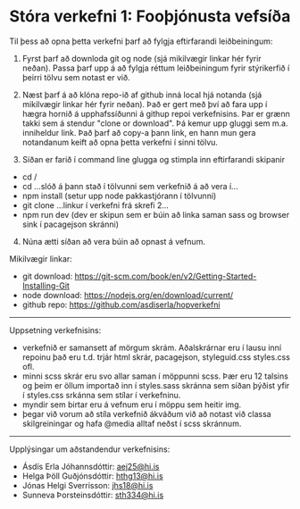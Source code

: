 # Stóra verkefni 1: Fooþjónusta vefsíða

Til þess að opna þetta verkefni þarf að fylgja eftirfarandi leiðbeiningum:

1. Fyrst þarf að downloda git og node (sjá mikilvægir linkar hér fyrir neðan). Passa þarf upp á að fylgja réttum leiðbeiningum fyrir stýrikerfið í þeirri tölvu sem notast er við.

2. Næst þarf á að klóna repo-ið af github inná local hjá notanda (sjá mikilvægir linkar hér fyrir neðan). Það er gert með því að fara upp í hægra hornið á upphafssíðunni á githup repoi verkefnisins. Þar er grænn takki sem á stendur "clone or download". Þá kemur upp gluggi sem m.a. inniheldur link. Það þarf að copy-a þann link, en hann mun gera notandanum keift að opna þetta verkefni í sinni tölvu. 

3. Síðan er farið í command line glugga og stimpla inn eftirfarandi skipanir
  - cd /
  - cd ...slóð á þann stað í tölvunni sem verkefnið á að vera í...
  - npm install (setur upp node pakkastjórann í tölvunni)
  - git clone ...linkur í verkefni frá skrefi 2...
  - npm run dev (dev er skipun sem er búin að linka saman sass og browser sink í pacagejson skránni)

4. Núna ætti síðan að vera búin að opnast á vefnum.

Mikilvægir linkar: 
   - git download: https://git-scm.com/book/en/v2/Getting-Started-Installing-Git
   - node download: https://nodejs.org/en/download/current/
   - github repo: https://github.com/asdiserla/hopverkefni
   
****************************************
Uppsetning verkefnisins: 

- verkefnið er samansett af mörgum skrám. Aðalskrárnar eru í lausu inní repoinu það eru t.d. trjár html skrár, pacagejson, styleguid.css styles.css ofl. 
- minni scss skrár eru svo allar saman í möppunni scss. Þær eru 12 talsins og þeim er öllum importað inn í styles.sass skránna sem síðan þýðist yfir í styles.css srkánna sem stílar í verkefninu. 
- myndir sem birtar eru á vefnum eru í möppu sem heitir img.
- þegar við vorum að stíla verkefnið ákváðum við að notast við classa skilgreiningar og hafa @media alltaf neðst í scss skránnum. 

****************************************
Upplýsingar um aðstandendur verkefnisins: 

- Ásdís Erla Jóhannsdóttir: aej25@hi.is
- Helga Þöll Guðjónsdóttir: hthg13@hi.is
- Jónas Helgi Sverrisson: jhs18@hi.is
- Sunneva Þorsteinsdóttir: sth334@hi.is

